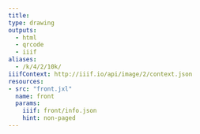 ```yaml
---
title:
type: drawing
outputs:
  - html
  - qrcode
  - iiif
aliases:
  - /k/4/2/10k/
iiifContext: http://iiif.io/api/image/2/context.json
resources:
- src: "front.jxl"
  name: front
  params:
    iiif: front/info.json
    hint: non-paged
---
```

